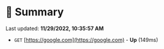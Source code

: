 # 📖 Summary
Last updated: **11/29/2022, 10:35:57 AM**

- `GET` [https://google.com](https://google.com) - **Up** (149ms)
